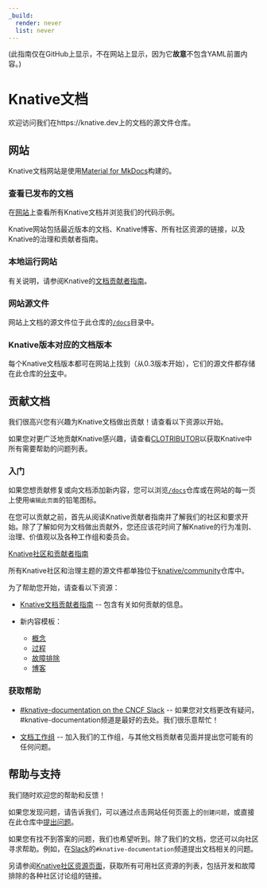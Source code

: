 ```yaml
---
_build:
  render: never
  list: never
---
```

(此指南仅在GitHub上显示，不在网站上显示，因为它**故意**不包含YAML前置内容。)

# Knative文档

欢迎访问我们在https://knative.dev上的文档的源文件仓库。

## 网站

Knative文档网站是使用[Material for MkDocs](https://squidfunk.github.io/mkdocs-material/)构建的。

### 查看已发布的文档

在[网站](https://knative.dev)上查看所有Knative文档并浏览我们的代码示例。

Knative网站包括最近版本的文档、Knative博客、所有社区资源的链接，以及Knative的治理和贡献者指南。

### 本地运行网站

有关说明，请参阅Knative的[文档贡献者指南](contribute-to-docs/getting-started/previewing-docs-locally.md)。

### 网站源文件

网站上文档的源文件位于此仓库的[`/docs`](docs)目录中。

### Knative版本对应的文档版本

每个Knative文档版本都可在网站上找到（从0.3版本开始），它们的源文件都存储在此仓库的[分支](doc-releases.md)中。

## 贡献文档

我们很高兴您有兴趣为Knative文档做出贡献！请查看以下资源以开始。

如果您对更广泛地贡献Knative感兴趣，请查看[CLOTRIBUTOR](https://clotributor.dev/search?project=knative&page=1)以获取Knative中所有需要帮助的问题列表。

### 入门

如果您想贡献修复或向文档添加新内容，您可以浏览[`/docs`](docs)仓库或在网站的每一页上使用`编辑此页面`的铅笔图标。

在您可以贡献之前，首先从阅读Knative贡献者指南并了解我们的社区和要求开始。除了了解如何为文档做出贡献外，您还应该花时间了解Knative的行为准则、治理、价值观以及各种工作组和委员会。

[Knative社区和贡献者指南](https://github.com/knative/community/)

所有Knative社区和治理主题的源文件都单独位于[knative/community](https://github.com/knative/community/)仓库中。

为了帮助您开始，请查看以下资源：

- [Knative文档贡献者指南](contribute-to-docs/README.md) -- 包含有关如何贡献的信息。

- 新内容模板：
  - [概念](contribute-to-docs/templates/template-concept.md)
  - [过程](contribute-to-docs/templates/template-procedure.md)
  - [故障排除](contribute-to-docs/templates/template-troubleshooting.md)
  - [博客](contribute-to-docs/templates/template-blog-entry.md)

### 获取帮助

- [#knative-documentation on the CNCF Slack](https://cloud-native.slack.com/archives/C04LY5G9ED7) -- 如果您对文档更改有疑问，#knative-documentation频道是最好的去处。我们很乐意帮忙！

- [文档工作组](https://github.com/knative/community/blob/main/working-groups/WORKING-GROUPS.md#documentation) -- 加入我们的工作组，与其他文档贡献者见面并提出您可能有的任何问题。

## 帮助与支持

我们随时欢迎您的帮助和反馈！

如果您发现问题，请告诉我们，可以通过点击网站任何页面上的`创建问题`，或直接在此仓库中[提出问题](https://github.com/knative/docs/issues/new/choose)。

如果您有找不到答案的问题，我们也希望听到。除了我们的文档，您还可以向社区寻求帮助。例如，在[Slack](https://cloud-native.slack.com/archives/C04LY5G9ED7)的`#knative-documentation`频道提出文档相关的问题。

另请参阅[Knative社区资源页面](https://knative.dev/docs/community/)，获取所有可用社区资源的列表，包括开发和故障排除的各种社区讨论组的链接。

